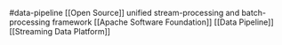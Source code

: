#data-pipeline 
[[Open Source]] unified stream-processing and batch-processing framework
[[Apache Software Foundation]]
[[Data Pipeline]]
[[Streaming Data Platform]]